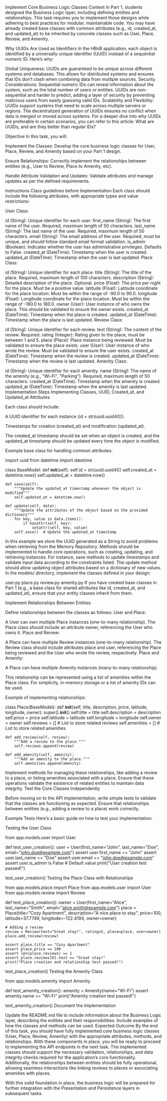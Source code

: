 Implement Core Business Logic Classes
Context
In Part 1, students designed the Business Logic layer, including defining entities and relationships. This task requires you to implement those designs while adhering to best practices for modular, maintainable code. You may have already created base classes with common attributes (e.g., id, created_at, and updated_at) to be inherited by concrete classes such as User, Place, Review, and Amenity.

Why UUIDs Are Used as Identifiers
In the HBnB application, each object is identified by a universally unique identifier (UUID) instead of a sequential numeric ID. Here’s why:

Global Uniqueness: UUIDs are guaranteed to be unique across different systems and databases. This allows for distributed systems and ensures that IDs don’t clash when combining data from multiple sources.
Security Considerations: Sequential numeric IDs can reveal information about the system, such as the total number of users or entities. UUIDs are non-sequential and harder to predict, adding a layer of security by preventing malicious users from easily guessing valid IDs.
Scalability and Flexibility: UUIDs support systems that need to scale across multiple servers or regions. The decentralized generation of UUIDs ensures no conflict when data is merged or moved across systems.
For a deeper dive into why UUIDs are preferable in certain scenarios, you can refer to this article: What are UUIDs, and are they better than regular IDs?

Objective
In this task, you will:

Implement the Classes: Develop the core business logic classes for User, Place, Review, and Amenity based on your Part 1 design.

Ensure Relationships: Correctly implement the relationships between entities (e.g., User to Review, Place to Amenity, etc).

Handle Attribute Validation and Updates: Validate attributes and manage updates as per the defined requirements.

Instructions
Class guidelines before Implementation
Each class should include the following attributes, with appropriate types and value restrictions:

User Class:

id (String): Unique identifier for each user.
first_name (String): The first name of the user. Required, maximum length of 50 characters.
last_name (String): The last name of the user. Required, maximum length of 50 characters.
email (String): The email address of the user. Required, must be unique, and should follow standard email format validation.
is_admin (Boolean): Indicates whether the user has administrative privileges. Defaults to False.
created_at (DateTime): Timestamp when the user is created.
updated_at (DateTime): Timestamp when the user is last updated.
Place Class:

id (String): Unique identifier for each place.
title (String): The title of the place. Required, maximum length of 100 characters.
description (String): Detailed description of the place. Optional.
price (Float): The price per night for the place. Must be a positive value.
latitude (Float): Latitude coordinate for the place location. Must be within the range of -90.0 to 90.0.
longitude (Float): Longitude coordinate for the place location. Must be within the range of -180.0 to 180.0.
owner (User): User instance of who owns the place. This should be validated to ensure the owner exists.
created_at (DateTime): Timestamp when the place is created.
updated_at (DateTime): Timestamp when the place is last updated.
Review Class:

id (String): Unique identifier for each review.
text (String): The content of the review. Required.
rating (Integer): Rating given to the place, must be between 1 and 5.
place (Place): Place instance being reviewed. Must be validated to ensure the place exists.
user (User): User instance of who wrote the review. Must be validated to ensure the user exists.
created_at (DateTime): Timestamp when the review is created.
updated_at (DateTime): Timestamp when the review is last updated.
Amenity Class:

id (String): Unique identifier for each amenity.
name (String): The name of the amenity (e.g., "Wi-Fi", "Parking"). Required, maximum length of 50 characters.
created_at (DateTime): Timestamp when the amenity is created.
updated_at (DateTime): Timestamp when the amenity is last updated.
Implementation Steps
Implementing Classes, UUID, Created_at, and Updated_at Attributes

Each class should include:

A UUID identifier for each instance (id = str(uuid.uuid4())).

Timestamps for creation (created_at) and modification (updated_at).

The created_at timestamp should be set when an object is created, and the updated_at timestamp should be updated every time the object is modified.

Example base class for handling common attributes:

import uuid
from datetime import datetime

class BaseModel:
    def __init__(self):
        self.id = str(uuid.uuid4())
        self.created_at = datetime.now()
        self.updated_at = datetime.now()

    def save(self):
        """Update the updated_at timestamp whenever the object is modified"""
        self.updated_at = datetime.now()

    def update(self, data):
        """Update the attributes of the object based on the provided dictionary"""
        for key, value in data.items():
            if hasattr(self, key):
                setattr(self, key, value)
        self.save()  # Update the updated_at timestamp
In this example we store the UUID generated as a String to avoid problems when retrieving from the Memory Repository.
Methods should be implemented to handle core operations, such as creating, updating, and retrieving instances. For instance, save methods to update timestamps and validate input data according to the constraints listed. The update method should allow updating object attributes based on a dictionary of new values.
In the models/ directory, implement the classes defined in your design:

user.py
place.py
review.py
amenity.py
If you have created base classes in Part 1 (e.g., a base class for shared attributes like id, created_at, and updated_at), ensure that your entity classes inherit from them.

Implement Relationships Between Entities

Define relationships between the classes as follows:
User and Place:

A User can own multiple Place instances (one-to-many relationship).
The Place class should include an attribute owner, referencing the User who owns it.
Place and Review:

A Place can have multiple Review instances (one-to-many relationship).
The Review class should include attributes place and user, referencing the Place being reviewed and the User who wrote the review, respectively.
Place and Amenity:

A Place can have multiple Amenity instances (many-to-many relationship).

This relationship can be represented using a list of amenities within the Place class. For simplicity, in-memory storage or a list of amenity IDs can be used.

Example of implementing relationships:

class Place(BaseModel):
    def __init__(self, title, description, price, latitude, longitude, owner):
        super().__init__()
        self.title = title
        self.description = description
        self.price = price
        self.latitude = latitude
        self.longitude = longitude
        self.owner = owner
        self.reviews = []  # List to store related reviews
        self.amenities = []  # List to store related amenities

    def add_review(self, review):
        """Add a review to the place."""
        self.reviews.append(review)

    def add_amenity(self, amenity):
        """Add an amenity to the place."""
        self.amenities.append(amenity)
Implement methods for managing these relationships, like adding a review to a place, or listing amenities associated with a place. Ensure that these operations validate the existence of related entities to maintain data integrity.
Test the Core Classes Independently

Before moving on to the API implementation, write simple tests to validate that the classes are functioning as expected. Ensure that relationships between entities (e.g., adding a review to a place) work correctly.

Example Tests
Here’s a basic guide on how to test your implementation:

Testing the User Class

from app.models.user import User

def test_user_creation():
    user = User(first_name="John", last_name="Doe", email="john.doe@example.com")
    assert user.first_name == "John"
    assert user.last_name == "Doe"
    assert user.email == "john.doe@example.com"
    assert user.is_admin is False  # Default value
    print("User creation test passed!")

test_user_creation()
Testing the Place Class with Relationships

from app.models.place import Place
from app.models.user import User
from app.models.review import Review

def test_place_creation():
    owner = User(first_name="Alice", last_name="Smith", email="alice.smith@example.com")
    place = Place(title="Cozy Apartment", description="A nice place to stay", price=100, latitude=37.7749, longitude=-122.4194, owner=owner)

    # Adding a review
    review = Review(text="Great stay!", rating=5, place=place, user=owner)
    place.add_review(review)

    assert place.title == "Cozy Apartment"
    assert place.price == 100
    assert len(place.reviews) == 1
    assert place.reviews[0].text == "Great stay!"
    print("Place creation and relationship test passed!")

test_place_creation()
Testing the Amenity Class

from app.models.amenity import Amenity

def test_amenity_creation():
    amenity = Amenity(name="Wi-Fi")
    assert amenity.name == "Wi-Fi"
    print("Amenity creation test passed!")

test_amenity_creation()
Document the Implementation

Update the README.md file to include information about the Business Logic layer, describing the entities and their responsibilities.
Include examples of how the classes and methods can be used.
Expected Outcome
By the end of this task, you should have fully implemented core business logic classes (User, Place, Review, Amenity) with the appropriate attributes, methods, and relationships. With these components in place, you will be ready to proceed to implementing the API endpoints in the next task. The implemented classes should support the necessary validation, relationships, and data integrity checks required for the application’s core functionality. Additionally, the relationships between entities should be fully operational, allowing seamless interactions like linking reviews to places or associating amenities with places.

With this solid foundation in place, the business logic will be prepared for further integration with the Presentation and Persistence layers in subsequent tasks.


